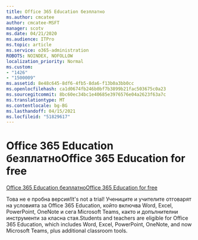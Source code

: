 ```yaml
---
title: Office 365 Education безплатно
ms.author: cmcatee
author: cmcatee-MSFT
manager: scotv
ms.date: 04/21/2020
ms.audience: ITPro
ms.topic: article
ms.service: o365-administration
ROBOTS: NOINDEX, NOFOLLOW
localization_priority: Normal
ms.custom:
- "1426"
- "1500009"
ms.assetid: 8e48c645-8df6-4fb5-8da6-f13b0a3bb0cc
ms.openlocfilehash: ca1d0674fb246b0bf7b3899b21fac503675c0a23
ms.sourcegitcommit: 8bc60ec34bc1e40685e3976576e04a2623f63a7c
ms.translationtype: MT
ms.contentlocale: bg-BG
ms.lasthandoff: 04/15/2021
ms.locfileid: "51829617"
---
```

# <a name="office-365-education-for-free"></a><span data-ttu-id="9fd7d-102">Office 365 Education безплатно</span><span class="sxs-lookup"><span data-stu-id="9fd7d-102">Office 365 Education for free</span></span>

[<span data-ttu-id="9fd7d-103">Office 365 Education безплатно</span><span class="sxs-lookup"><span data-stu-id="9fd7d-103">Office 365 Education for free</span></span>](https://products.office.com/student/office-in-education?ms.officeurl=students)
  
<span data-ttu-id="9fd7d-104">Това не е пробна версия!</span><span class="sxs-lookup"><span data-stu-id="9fd7d-104">It's not a trial!</span></span> <span data-ttu-id="9fd7d-105">Учениците и учителите отговарят на условията за Office 365 Education, който включва Word, Excel, PowerPoint, OneNote и сега Microsoft Teams, както и допълнителни инструменти за класна стая.</span><span class="sxs-lookup"><span data-stu-id="9fd7d-105">Students and teachers are eligible for Office 365 Education, which includes Word, Excel, PowerPoint, OneNote, and now Microsoft Teams, plus additional classroom tools.</span></span>